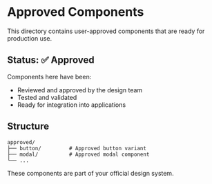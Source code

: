 # Approved Components

This directory contains user-approved components that are ready for production use.

## Status: ✅ Approved

Components here have been:
- Reviewed and approved by the design team
- Tested and validated
- Ready for integration into applications

## Structure
```
approved/
├── button/         # Approved button variant
├── modal/          # Approved modal component
└── ...
```

These components are part of your official design system. 